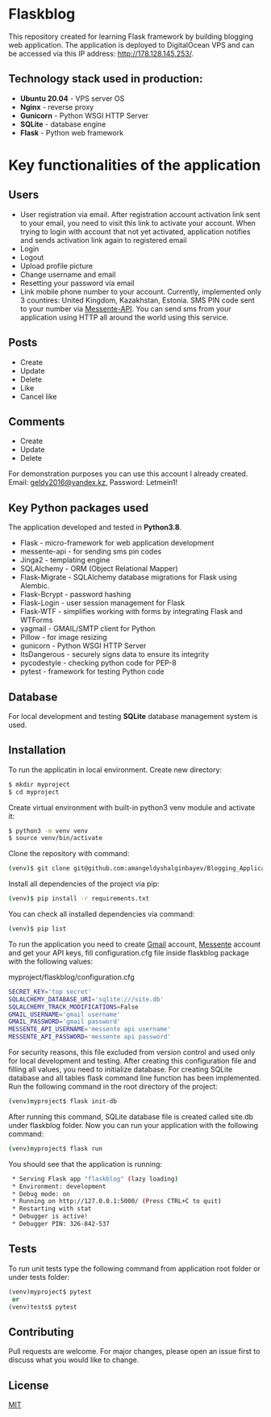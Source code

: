 # Flaskblog

This repository created for learning Flask framework by building blogging web application. The application is deployed to DigitalOcean VPS and can be accessed via this IP address: http://178.128.145.253/.

## Technology stack used in production:
* **Ubuntu 20.04** - VPS server OS
* **Nginx** - reverse proxy
* **Gunicorn** - Python WSGI HTTP Server
* **SQLite** - database engine
* **Flask** - Python web framework

# Key functionalities of the application

## Users
* User registration via email. After registration account activation link sent to your email, you need to visit this link to activate your account. When trying to login with account that not yet activated, application notifies and sends activation link again to registered email
* Login
* Logout
* Upload profile picture
* Change username and email
* Resetting your password via email
* Link mobile phone number to your account. Currently, implemented only 3 countires: United Kingdom, Kazakhstan, Estonia. SMS PIN code sent to your number via [Messente-API](https://messente.com/documentation/omnichannel-api). You can send sms from your application using HTTP all around the world using this service.

## Posts
* Create
* Update
* Delete
* Like
* Cancel like

## Comments
* Create
* Update
* Delete

For demonstration purposes you can use this account I already created. Email: geldy2016@yandex.kz, Password: Letmein1!

## Key Python packages used
The application developed and tested in **Python3.8**.
* Flask - micro-framework for web application development
* messente-api - for sending sms pin codes
* Jinga2 - templating engine
* SQLAlchemy - ORM (Object Relational Mapper)
* Flask-Migrate - SQLAlchemy database migrations for Flask using Alembic.
* Flask-Bcrypt - password hashing
* Flask-Login - user session management for Flask 
* Flask-WTF - simplifies working with forms by integrating Flask and WTForms
* yagmail - GMAIL/SMTP client for Python
* Pillow - for image resizing
* gunicorn - Python WSGI HTTP Server
* ItsDangerous - securely signs data to ensure its integrity
* pycodestyle - checking python code for PEP-8
* pytest - framework for testing Python code

## Database
For local development and testing **SQLite** database management system is used.

## Installation

To run the applicatin in local environment. Create new directory:

```bash
$ mkdir myproject
$ cd myproject
```
Create virtual environment with built-in python3 venv module and activate it:
```bash
$ python3 -m venv venv
$ source venv/bin/activate
```
Clone the repository with command:
```bash
(venv)$ git clone git@github.com:amangeldyshalginbayev/Blogging_Application.git
```
Install all dependencies of the project via pip:
```bash
(venv)$ pip install -r requirements.txt
```
You can check all installed dependencies via command:
```bash
(venv)$ pip list
```
To run the application you need to create [Gmail](https://accounts.google.com/signup/v2/webcreateaccount?flowName=GlifWebSignIn&flowEntry=SignUp) account, [Messente](https://dashboard.messente.com/register) account and get your API keys, fill configuration.cfg file inside flaskblog package with the following values:

myproject/flaskblog/configuration.cfg
```bash
SECRET_KEY='top secret'
SQLALCHEMY_DATABASE_URI='sqlite:///site.db'
SQLALCHEMY_TRACK_MODIFICATIONS=False
GMAIL_USERNAME='gmail username'
GMAIL_PASSWORD='gmail password'
MESSENTE_API_USERNAME='messente api username'
MESSENTE_API_PASSWORD='messente api password'
```
For security reasons, this file excluded from version control and used only for local development and testing. After creating this configuration file and filling all values, you need to initialize database. For creating SQLite database and all tables flask command line function has been implemented. Run the following command in the root directory of the project:
```bash
(venv)myproject$ flask init-db 
```
After running this command, SQLite database file is created called site.db under flaskblog folder. Now you can run your application with the following command:
```bash
(venv)myproject$ flask run
```
You should see that the application is running:
```bash
 * Serving Flask app "flaskblog" (lazy loading)
 * Environment: development
 * Debug mode: on
 * Running on http://127.0.0.1:5000/ (Press CTRL+C to quit)
 * Restarting with stat
 * Debugger is active!
 * Debugger PIN: 326-842-537
```
## Tests
To run unit tests type the following command from application root folder or under tests folder:
```python
(venv)myproject$ pytest
 or
(venv)tests$ pytest
```
## Contributing
Pull requests are welcome. For major changes, please open an issue first to discuss what you would like to change.

## License
[MIT](https://choosealicense.com/licenses/mit/)